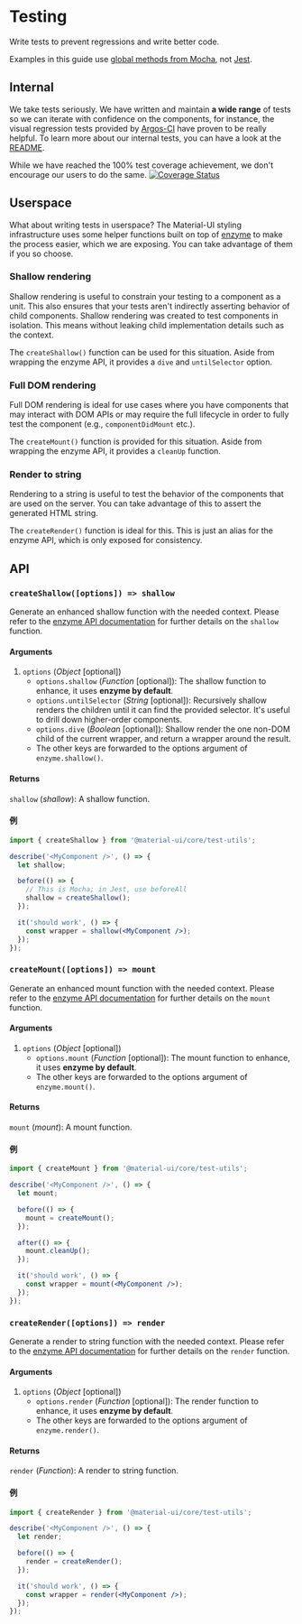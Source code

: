 # Testing

<p class="description">Write tests to prevent regressions and write better code.</p>

Examples in this guide use [global methods from Mocha](https://mochajs.org/api/global.html), not [Jest](https://jestjs.io/docs/en/api).

## Internal

We take tests seriously. We have written and maintain **a wide range** of tests so we can iterate with confidence on the components, for instance, the visual regression tests provided by [Argos-CI](https://www.argos-ci.com/mui-org/material-ui) have proven to be really helpful. To learn more about our internal tests, you can have a look at the [README](https://github.com/mui-org/material-ui/blob/next/test/README.md).

While we have reached the 100% test coverage achievement, we don't encourage our users to do the same. [![Coverage Status](https://img.shields.io/codecov/c/github/mui-org/material-ui/next.svg)](https://codecov.io/gh/mui-org/material-ui/branch/next)

## Userspace

What about writing tests in userspace? The Material-UI styling infrastructure uses some helper functions built on top of [enzyme](https://github.com/airbnb/enzyme) to make the process easier, which we are exposing. You can take advantage of them if you so choose.

### Shallow rendering

Shallow rendering is useful to constrain your testing to a component as a unit. This also ensures that your tests aren't indirectly asserting behavior of child components. Shallow rendering was created to test components in isolation. This means without leaking child implementation details such as the context.

The `createShallow()` function can be used for this situation. Aside from wrapping the enzyme API, it provides a `dive` and `untilSelector` option.

### Full DOM rendering

Full DOM rendering is ideal for use cases where you have components that may interact with DOM APIs or may require the full lifecycle in order to fully test the component (e.g., `componentDidMount` etc.).

The `createMount()` function is provided for this situation. Aside from wrapping the enzyme API, it provides a `cleanUp` function.

### Render to string

Rendering to a string is useful to test the behavior of the components that are used on the server. You can take advantage of this to assert the generated HTML string.

The `createRender()` function is ideal for this. This is just an alias for the enzyme API, which is only exposed for consistency.

## API

### `createShallow([options]) => shallow`

Generate an enhanced shallow function with the needed context. Please refer to the [enzyme API documentation](https://airbnb.io/enzyme/docs/api/shallow.html) for further details on the `shallow` function.

#### Arguments

1. `options` (_Object_ [optional])
   - `options.shallow` (_Function_ [optional]): The shallow function to enhance, it uses **enzyme by default**.
   - `options.untilSelector` (_String_ [optional]): Recursively shallow renders the children until it can find the provided selector. It's useful to drill down higher-order components.
   - `options.dive` (_Boolean_ [optional]): Shallow render the one non-DOM child of the current wrapper, and return a wrapper around the result.
   - The other keys are forwarded to the options argument of `enzyme.shallow()`.

#### Returns

`shallow` (_shallow_): A shallow function.

#### 例

```jsx
import { createShallow } from '@material-ui/core/test-utils';

describe('<MyComponent />', () => {
  let shallow;

  before(() => {
    // This is Mocha; in Jest, use beforeAll
    shallow = createShallow();
  });

  it('should work', () => {
    const wrapper = shallow(<MyComponent />);
  });
});
```

### `createMount([options]) => mount`

Generate an enhanced mount function with the needed context. Please refer to the [enzyme API documentation](https://airbnb.io/enzyme/docs/api/mount.html) for further details on the `mount` function.

#### Arguments

1. `options` (_Object_ [optional])
   - `options.mount` (_Function_ [optional]): The mount function to enhance, it uses **enzyme by default**.
   - The other keys are forwarded to the options argument of `enzyme.mount()`.

#### Returns

`mount` (_mount_): A mount function.

#### 例

```jsx
import { createMount } from '@material-ui/core/test-utils';

describe('<MyComponent />', () => {
  let mount;

  before(() => {
    mount = createMount();
  });

  after(() => {
    mount.cleanUp();
  });

  it('should work', () => {
    const wrapper = mount(<MyComponent />);
  });
});
```

### `createRender([options]) => render`

Generate a render to string function with the needed context. Please refer to the [enzyme API documentation](https://airbnb.io/enzyme/docs/api/render.html) for further details on the `render` function.

#### Arguments

1. `options` (_Object_ [optional])
   - `options.render` (_Function_ [optional]): The render function to enhance, it uses **enzyme by default**.
   - The other keys are forwarded to the options argument of `enzyme.render()`.

#### Returns

`render` (_Function_): A render to string function.

#### 例

```jsx
import { createRender } from '@material-ui/core/test-utils';

describe('<MyComponent />', () => {
  let render;

  before(() => {
    render = createRender();
  });

  it('should work', () => {
    const wrapper = render(<MyComponent />);
  });
});
```
